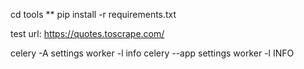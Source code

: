 cd tools
** pip install -r requirements.txt

test url: https://quotes.toscrape.com/


celery -A settings worker -l info
celery --app settings worker -l INFO